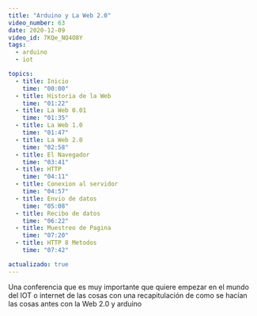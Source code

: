 ```yaml
---
title: "Arduino y La Web 2.0"
video_number: 63
date: 2020-12-09
video_id: 7KQe_NQ4O8Y
tags:
  - arduino
  - iot

topics:
  - title: Inicio
    time: "00:00"
  - title: Historia de la Web
    time: "01:22"
  - title: La Web 0.01
    time: "01:35"
  - title: La Web 1.0
    time: "01:47"
  - title: La Web 2.0
    time: "02:58"
  - title: El Navegador
    time: "03:41"
  - title: HTTP
    time: "04:11"
  - title: Conexion al servidor
    time: "04:57"
  - title: Envio de datos
    time: "05:08"
  - title: Recibo de datos
    time: "06:22"
  - title: Muestreo de Pagina
    time: "07:20"
  - title: HTTP 8 Metodos
    time: "07:42"

actualizado: true
---
```


Una conferencia que es muy importante que quiere empezar en el mundo del IOT o internet de las cosas con una recapitulación de como se hacían las cosas antes con la Web 2.0 y arduino
